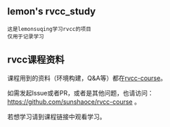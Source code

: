 ## lemon's rvcc_study
    
    这是lemonsuqing学习rvcc的项目
    仅用于记录学习

## rvcc课程资料

课程用到的资料（环境构建，Q&A等）都在[rvcc-course](https://github.com/sunshaoce/rvcc-course)。

如需发起Issue或者PR，或者是其他问题，也请访问：https://github.com/sunshaoce/rvcc-course 。

若想学习请到课程链接中观看学习。
